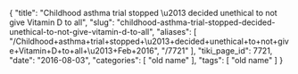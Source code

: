 {
    "title": "Childhood asthma trial stopped \u2013 decided unethical to not give Vitamin D to all",
    "slug": "childhood-asthma-trial-stopped-decided-unethical-to-not-give-vitamin-d-to-all",
    "aliases": [
        "/Childhood+asthma+trial+stopped+\u2013+decided+unethical+to+not+give+Vitamin+D+to+all+\u2013+Feb+2016",
        "/7721"
    ],
    "tiki_page_id": 7721,
    "date": "2016-08-03",
    "categories": [
        "old name"
    ],
    "tags": [
        "old name"
    ]
}